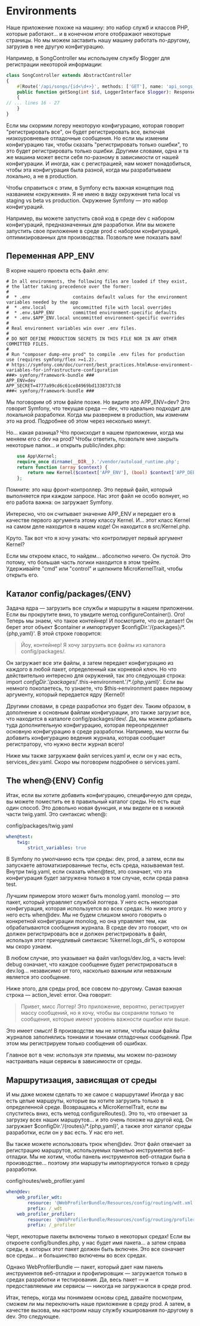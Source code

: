 # Environments

Наше приложение похоже на машину: это набор служб и классов PHP, которые работают... и в конечном итоге отображают некоторые страницы. Но мы можем заставить нашу машину работать по-другому, загрузив в нее другую конфигурацию.

Например, в SongController мы используем службу $logger для регистрации некоторой информации:

```php
class SongController extends AbstractController
{
    #[Route('/api/songs/{id<\d+>}', methods: ['GET'], name: 'api_songs_get_one')]
    public function getSong(int $id, LoggerInterface $logger): Response
    {
// ... lines 16 - 27
    }
}
```

Если мы скормим логеру некоторую конфигурацию, которая говорит "регистрировать все", он будет регистрировать все, включая низкоуровневые отладочные сообщения. Но если мы изменим конфигурацию так, чтобы сказать "регистрировать только ошибки", то это будет регистрировать только ошибки. Другими словами, одна и та же машина может вести себя по-разному в зависимости от нашей конфигурации. И иногда, как с регистрацией, нам может понадобиться, чтобы эта конфигурация была разной, когда мы разрабатываем локально, а не в production.

Чтобы справиться с этим, в Symfony есть важная концепция под названием «окружения». Я не имею в виду окружения типа local vs staging vs beta vs production. Окружение Symfony — это набор конфигураций.

Например, вы можете запустить свой код в среде dev с набором конфигураций, предназначенных для разработки. Или вы можете запустить свое приложение в среде prod с набором конфигураций, оптимизированных для производства. Позвольте мне показать вам!

## Переменная APP_ENV

В корне нашего проекта есть файл .env:

```
# In all environments, the following files are loaded if they exist,
# the latter taking precedence over the former:
#
#  * .env                contains default values for the environment variables needed by the app
#  * .env.local          uncommitted file with local overrides
#  * .env.$APP_ENV       committed environment-specific defaults
#  * .env.$APP_ENV.local uncommitted environment-specific overrides
#
# Real environment variables win over .env files.
#
# DO NOT DEFINE PRODUCTION SECRETS IN THIS FILE NOR IN ANY OTHER COMMITTED FILES.
#
# Run "composer dump-env prod" to compile .env files for production use (requires symfony/flex >=1.2).
# https://symfony.com/doc/current/best_practices.html#use-environment-variables-for-infrastructure-configuration
###> symfony/framework-bundle ###
APP_ENV=dev
APP_SECRET=4777a99cd6c61ce84969bd1338737c38
###< symfony/framework-bundle ###
```

Мы поговорим об этом файле позже. Но видите это APP_ENV=dev? Это говорит Symfony, что текущая среда — dev, что идеально подходит для локальной разработки. Когда мы развернем в production, мы изменим это на prod. Подробнее об этом через несколько минут.

Но... какая разница? Что происходит в нашем приложении, когда мы меняем его с dev на prod? Чтобы ответить, позвольте мне закрыть некоторые папки... и открыть public/index.php:

```php
    use App\Kernel;
    require_once dirname(__DIR__).'/vendor/autoload_runtime.php';
    return function (array $context) {
        return new Kernel($context['APP_ENV'], (bool) $context['APP_DEBUG']);
    };
```

Помните: это наш фронт-контроллер. Это первый файл, который выполняется при каждом запросе. Нас этот файл не особо волнует, но его работа важна: он загружает Symfony.

Интересно, что он считывает значение APP_ENV и передает его в качестве первого аргумента этому классу Kernel. И... этот класс Kernel на самом деле находится в нашем коде! Он находится в src/Kernel.php.

Круто. Так вот что я хочу узнать: что контролирует первый аргумент Kernel?

Если мы откроем класс, то найдем... абсолютно ничего. Он пустой. Это потому, что большая часть логики находится в этом трейте. Удерживайте "cmd" или "control" и щелкните MicroKernelTrait, чтобы открыть его.

## Каталог config/packages/{ENV}

Задача ядра — загрузить все службы и маршруты в нашем приложении. Если вы прокрутите вниз, то увидите метод configureContainer(). Ого! Теперь мы знаем, что такое контейнер! И посмотрите, что он делает! Он берет этот объект $container и импортирует $configDir.'/{packages}/\*.{php,yaml}'. В этой строке говорится:

> Йоу, контейнер! Я хочу загрузить все файлы из каталога config/packages/.

Он загружает все эти файлы, а затем передает конфигурацию из каждого в любой пакет, определенный как корневой ключ. Но что действительно интересно для окружений, так это следующая строка: import $configDir.'/{packages}/'.$this->environment.'/\*.{php,yaml}'. Если вы немного покопаетесь, то узнаете, что $this->environment равен первому аргументу, который передается ядру (Kernel)!

Другими словами, в среде разработки это будет dev. Таким образом, в дополнение к основным файлам конфигурации, это также загрузит все, что находится в каталоге config/packages/dev/. Да, мы можем добавить туда дополнительную конфигурацию, которая переопределяет основную конфигурацию в среде разработки. Например, мы могли бы добавить конфигурацию ведения журнала, которая сообщает регистратору, что нужно вести журнал всего!

Ниже мы также загружаем файл services.yaml и, если он у нас есть, services_dev.yaml. Скоро мы поговорим подробнее о services.yaml.

## The when@{ENV} Config

Итак, если вы хотите добавить конфигурацию, специфичную для среды, вы можете поместить ее в правильный каталог среды. Но есть еще один способ. Это довольно новая функция, и мы видели ее в нижней части twig.yaml. Это синтаксис when@:

config/packages/twig.yaml

```yaml
when@test:
    twig:
        strict_variables: true
```

В Symfony по умолчанию есть три среды: dev, prod, а затем, если вы запускаете автоматизированные тесты, есть среда, называемая test. Внутри twig.yaml, если сказать when@test, это означает, что эта конфигурация будет загружена только в том случае, если среда равна test.

Лучшим примером этого может быть monolog.yaml. monolog — это пакет, который управляет службой логгера. У него есть некоторая конфигурация, которая используется во всех средах. Но ниже этого у него есть when@dev. Мы не будем слишком много говорить о конкретной конфигурации monolog, но она управляет тем, как обрабатываются сообщения журнала. В среде dev это говорит, что он должен регистрировать все и должен регистрировать в файл, используя этот причудливый синтаксис %kernel.logs_dir%, о котором мы скоро узнаем.

В любом случае, это указывает на файл var/logs/dev.log, а часть level: debug означает, что каждое сообщение будет регистрироваться в dev.log... независимо от того, насколько важным или неважным является это сообщение.

Ниже этого, для среды prod, все совсем по-другому. Самая важная строка — action_level: error. Она говорит:

> Привет, мисс Логгер! Это приложение, вероятно, регистрирует массу сообщений, но я хочу, чтобы вы сохраняли только те сообщения, которые имеют уровень важности ошибки или выше.

Это имеет смысл! В производстве мы не хотим, чтобы наши файлы журналов заполнялись тоннами и тоннами отладочных сообщений. При этом мы регистрируем только сообщения об ошибках.

Главное вот в чем: используя эти приемы, мы можем по-разному настраивать наши сервисы в зависимости от среды.

## Маршрутизация, зависящая от среды

И мы даже можем сделать то же самое с маршрутами! Иногда у вас есть целые маршруты, которые вы хотите загрузить только в определенной среде. Возвращаясь к MicroKernelTrait, если вы спуститесь вниз, есть метод configureRoutes(). Это то, что отвечает за загрузку всех наших маршрутов... и это очень похоже на другой код. Он загружает $configDir.'/{routes}/*.{php,yaml}', а также этот каталог среды разработки, если он у вас есть. У нас его нет.

Вы также можете использовать трюк when@dev. Этот файл отвечает за регистрацию маршрутов, используемых панелью инструментов веб-отладки. Мы не хотим, чтобы панель инструментов веб-отладки была в производстве... поэтому эти маршруты импортируются только в среду разработки.

config/routes/web_profiler.yaml

```yaml
when@dev:
    web_profiler_wdt:
        resource: '@WebProfilerBundle/Resources/config/routing/wdt.xml'
        prefix: /_wdt
    web_profiler_profiler:
        resource: '@WebProfilerBundle/Resources/config/routing/profiler.xml'
        prefix: /_profiler
```

Черт, некоторые пакеты включены только в некоторых средах! Если вы откроете config/bundles.php, у нас будет имя пакета... а затем справа среды, в которых этот пакет должен быть включен. Это все означает все среды... и большинство включены во всех средах.

Однако WebProfilerBundle — пакет, который дает нам панель инструментов веб-отладки и профилировщик — загружается только в средах разработки и тестирования. Да, весь пакет — и предоставляемые им сервисы — никогда не загружаются в среде prod.

Итак, теперь, когда мы понимаем основы сред, давайте посмотрим, сможем ли мы переключить наше приложение в среду prod. А затем, в качестве вызова, мы настроим нашу службу кэширования по-другому в dev. Это следующее.
